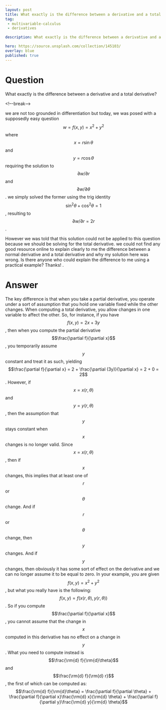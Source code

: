 ```yaml
---
layout: post
title: What exactly is the difference between a derivative and a total derivative
tag:
 - multivariable-calculus
 - derivatives

description: What exactly is the difference between a derivative and a total derivative

hero: https://source.unsplash.com/collection/145103/
overlay: blue 
published: true
---
```


# Question 

What exactly is the difference between a derivative and a total derivative?

<!–-break-–>


we are  not too grounded in differentiation but today, we was posed with a supposedly easy question $$w = f(x,y) = x^2 + y^2$$ where $$x = r\sin\theta $$ and $$y = r\cos\theta$$ requiring the solution to $$\partial w / \partial r$$ and $$\partial w / \partial \theta $$.
 we simply solved the former using the trig identity $$\sin^2 \theta + \cos^2 \theta = 1$$, resulting to $$\partial w / \partial r = 2r$$.

However we was told that this solution could not be applied to this question because we should be solving for the total derivative.
 we could not find any good resource online to explain clearly to me the difference between a normal derivative and a total derivative and why my solution here was wrong.
 Is there anyone who could explain the difference to me using a practical example? Thanks!
.


# Answer 


The key difference is that when you take a partial derivative, you operate under a sort of assumption that you hold one variable fixed while the other changes. When computing a total derivative, you allow changes in one variable to affect the other.
So, for instance, if you have $$f(x,y) = 2x+3y$$, then when you compute the partial derivative $$\frac{\partial f}{\partial x}$$, you temporarily assume $$y$$ constant and treat it as such, yielding $$\frac{\partial f}{\partial x} = 2 + \frac{\partial (3y)}{\partial x} = 2 + 0 = 2$$.
However, if $$x=x(r,\theta)$$ and $$y=y(r,\theta)$$, then the assumption that $$y$$ stays constant when $$x$$ changes is no longer valid. Since $$x = x(r,\theta)$$, then if $$x$$ changes, this implies that at least one of $$r$$ or $$\theta$$ change. And if $$r$$ or $$\theta$$ change, then $$y$$ changes. And if $$y$$ changes, then obviously it has some sort of effect on the derivative and we can no longer assume it to be equal to zero.
In your example, you are given $$f(x,y) = x^2+y^2$$, but what you really have is the following:
$$f(x,y) = f(x(r,\theta),y(r,\theta))$$.
So if you compute $$\frac{\partial f}{\partial x}$$, you cannot assume that the change in $$x$$ computed in this derivative has no effect on a change in $$y$$.
What you need to compute instead is $$\frac{\rm{d} f}{\rm{d}\theta}$$ and $$\frac{\rm{d} f}{\rm{d} r}$$, the first of which can be computed as:
$$\frac{\rm{d} f}{\rm{d}\theta} = \frac{\partial f}{\partial \theta} + \frac{\partial f}{\partial x}\frac{\rm{d} x}{\rm{d} \theta} + \frac{\partial f}{\partial y}\frac{\rm{d} y}{\rm{d} \theta}$$

